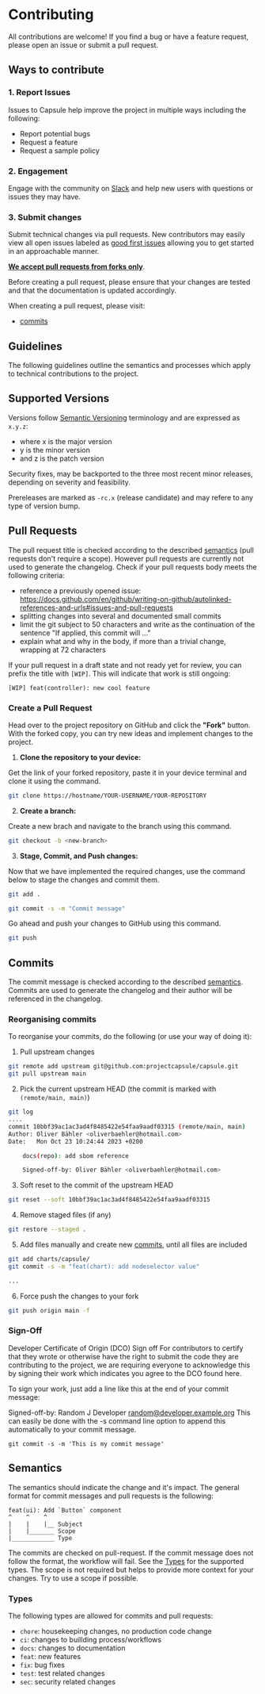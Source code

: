 # Contributing

All contributions are welcome! If you find a bug or have a feature request, please open an issue or submit a pull request.

## Ways to contribute

### 1. Report Issues

Issues to Capsule help improve the project in multiple ways including the following:

  * Report potential bugs
  * Request a feature
  * Request a sample policy

### 2. Engagement
Engage with the community on [Slack](https://kubernetes.slack.com/archives/C03GETTJQRL) and help new users with questions or issues they may have.

### 3. Submit changes
Submit technical changes via pull requests. New contributors may easily view all open issues labeled as [good first issues](https://github.com/projectcapsule/capsule/issues?q=is%3Aissue+is%3Aopen+label%3A%22good+first+issue%22) allowing you to get started in an approachable manner.

**[We accept pull requests from forks only](#create-a-pull-request)**.

Before creating a pull request, please ensure that your changes are tested and that the documentation is updated accordingly.

When creating a pull request, please visit:

  * [commits](#commits)

## Guidelines

The following guidelines outline the semantics and processes which apply to technical contributions to the project.

## Supported Versions
Versions follow [Semantic Versioning](https://semver.org/) terminology and are expressed as `x.y.z`:

- where x is the major version
- y is the minor version
- and z is the patch version

Security fixes, may be backported to the three most recent minor releases, depending on severity and feasibility.

Prereleases are marked as `-rc.x` (release candidate) and may refere to any type of version bump.

## Pull Requests

The pull request title is checked according to the described [semantics](#semantics) (pull requests don't require a scope). However pull requests are currently not used to generate the changelog. Check if your pull requests body meets the following criteria:

- reference a previously opened issue: https://docs.github.com/en/github/writing-on-github/autolinked-references-and-urls#issues-and-pull-requests 
- splitting changes into several and documented small commits
- limit the git subject to 50 characters and write as the continuation of the
  sentence "If applied, this commit will ..."
- explain what and why in the body, if more than a trivial change, wrapping at
  72 characters

If your pull request in a draft state and not ready yet for review, you can prefix the title with `[WIP]`. This will indicate that work is still ongoing:

    [WIP] feat(controller): new cool feature

### Create a Pull Request

Head over to the project repository on GitHub and click the **"Fork"** button. With the forked copy, you can try new ideas and implement changes to the project.

1. **Clone the repository to your device:**

Get the link of your forked repository, paste it in your device terminal and clone it using the command.

```sh
git clone https://hostname/YOUR-USERNAME/YOUR-REPOSITORY
```

2. **Create a branch:**

Create a new brach and navigate to the branch using this command.

```sh
git checkout -b <new-branch>
```

3. **Stage, Commit, and Push changes:**

Now that we have implemented the required changes, use the command below to stage the changes and commit them.

```sh
git add .
```

```sh
git commit -s -m "Commit message"
```

Go ahead and push your changes to GitHub using this command.

```sh
git push
```

## Commits

The commit message is checked according to the described [semantics](#semantics). Commits are used to generate the changelog and their author will be referenced in the changelog.

### Reorganising commits

To reorganise your commits, do the following (or use your way of doing it):


1. Pull upstream changes
   
```bash
git remote add upstream git@github.com:projectcapsule/capsule.git
git pull upstream main
```

2. Pick the current upstream HEAD (the commit is marked with `(remote/main, main)`)

```bash
git log
....
commit 10bbf39ac1ac3ad4f8485422e54faa9aadf03315 (remote/main, main)
Author: Oliver Bähler <oliverbaehler@hotmail.com>
Date:   Mon Oct 23 10:24:44 2023 +0200

    docs(repo): add sbom reference

    Signed-off-by: Oliver Bähler <oliverbaehler@hotmail.com>
```

3. Soft reset to the commit of the upstream HEAD

```bash
git reset --soft 10bbf39ac1ac3ad4f8485422e54faa9aadf03315
```

4. Remove staged files (if any)

```bash
git restore --staged .
```

5. Add files manually and create new [commits](#commits), until all files are included

```bash
git add charts/capsule/
git commit -s -m "feat(chart): add nodeselector value"

...
```

6. Force push the changes to your fork

```bash
git push origin main -f
```

### Sign-Off

Developer Certificate of Origin (DCO) Sign off
For contributors to certify that they wrote or otherwise have the right to submit the code they are contributing to the project, we are requiring everyone to acknowledge this by signing their work which indicates you agree to the DCO found here.

To sign your work, just add a line like this at the end of your commit message:

Signed-off-by: Random J Developer <random@developer.example.org>
This can easily be done with the -s command line option to append this automatically to your commit message.

    git commit -s -m 'This is my commit message'

## Semantics

The semantics should indicate the change and it's impact. The general format for commit messages and pull requests is the following:

    feat(ui): Add `Button` component
    ^    ^    ^
    |    |    |__ Subject
    |    |_______ Scope
    |____________ Type

 The commits are checked on pull-request. If the commit message does not follow the format, the workflow will fail. See the [Types](#types) for the supported types. The scope is not required but helps to provide more context for your changes. Try to use a scope if possible.

### Types

The following types are allowed for commits and pull requests:

  * `chore`: housekeeping changes, no production code change
  * `ci`: changes to buillding process/workflows
  * `docs`: changes to documentation
  * `feat`: new features
  * `fix`: bug fixes
  * `test`: test related changes
  * `sec`: security related changes

